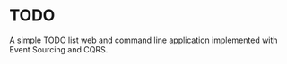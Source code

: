 # TODO

A simple TODO list web and command line application implemented with Event Sourcing and CQRS.

